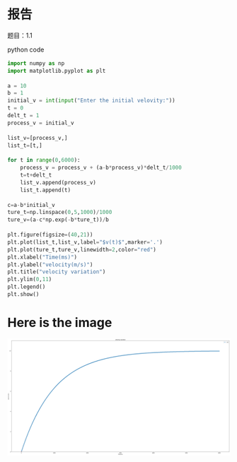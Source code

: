 # 报告
题目：1.1

python code
```python
import numpy as np
import matplotlib.pyplot as plt

a = 10
b = 1
initial_v = int(input("Enter the initial velovity:"))
t = 0
delt_t = 1
process_v = initial_v

list_v=[process_v,] 
list_t=[t,]

for t in range(0,6000):
    process_v = process_v + (a-b*process_v)*delt_t/1000
    t=t+delt_t
    list_v.append(process_v)
    list_t.append(t)
   
c=a-b*initial_v
ture_t=np.linspace(0,5,1000)/1000
ture_v=(a-c*np.exp(-b*ture_t))/b

plt.figure(figsize=(40,21))
plt.plot(list_t,list_v,label="$v(t)$",marker='.')
plt.plot(ture_t,ture_v,linewidth=2,color="red")
plt.xlabel("Time(ms)")
plt.ylabel("velocity(m/s)")
plt.title("velocity variation")
plt.ylim(0,11)
plt.legend()
plt.show()
```
# Here is the image
![](https://github.com/po1sonace/computational_physics_N2015301510023/blob/master/image.png)
